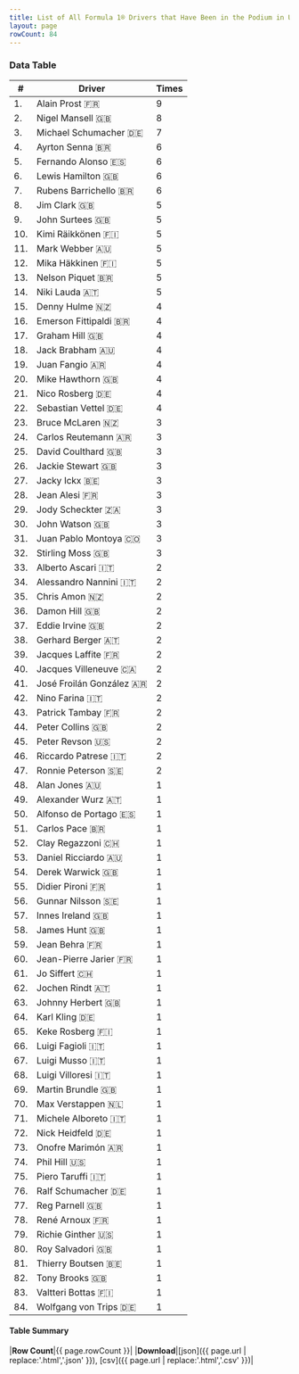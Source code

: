```yaml
---
title: List of All Formula 1® Drivers that Have Been in the Podium in UK by Number of Times
layout: page
rowCount: 84
---
```


<canvas id="chart" width="400" height="180"></canvas>
<script>
var data = {
    "datasets": [
        {
            "backgroundColor": [
                "#f3a935",
                "#f3a935",
                "#f3a935",
                "#f3a935",
                "#f3a935",
                "#f3a935",
                "#f3a935",
                "#f3a935",
                "#f3a935",
                "#f3a935",
                "#f3a935",
                "#f3a935",
                "#f3a935",
                "#f3a935",
                "#f3a935",
                "#f3a935",
                "#f3a935",
                "#f3a935",
                "#f3a935",
                "#f3a935",
                "#f3a935",
                "#f3a935",
                "#f3a935",
                "#f3a935",
                "#f3a935",
                "#f3a935",
                "#f3a935",
                "#f3a935",
                "#f3a935",
                "#f3a935",
                "#f3a935",
                "#f3a935",
                "#f3a935",
                "#f3a935",
                "#f3a935",
                "#f3a935",
                "#f3a935",
                "#f3a935",
                "#f3a935",
                "#f3a935",
                "#f3a935",
                "#f3a935",
                "#f3a935",
                "#f3a935",
                "#f3a935",
                "#f3a935",
                "#f3a935",
                "#f3a935",
                "#f3a935",
                "#f3a935",
                "#f3a935",
                "#f3a935",
                "#f3a935",
                "#f3a935",
                "#f3a935",
                "#f3a935",
                "#f3a935",
                "#f3a935",
                "#f3a935",
                "#f3a935",
                "#f3a935",
                "#f3a935",
                "#f3a935",
                "#f3a935",
                "#f3a935",
                "#f3a935",
                "#f3a935",
                "#f3a935",
                "#f3a935",
                "#f3a935",
                "#f3a935",
                "#f3a935",
                "#f3a935",
                "#f3a935",
                "#f3a935",
                "#f3a935",
                "#f3a935",
                "#f3a935",
                "#f3a935",
                "#f3a935",
                "#f3a935",
                "#f3a935",
                "#f3a935",
                "#f3a935"
            ],
            "borderColor": [
                "#f68639",
                "#f68639",
                "#f68639",
                "#f68639",
                "#f68639",
                "#f68639",
                "#f68639",
                "#f68639",
                "#f68639",
                "#f68639",
                "#f68639",
                "#f68639",
                "#f68639",
                "#f68639",
                "#f68639",
                "#f68639",
                "#f68639",
                "#f68639",
                "#f68639",
                "#f68639",
                "#f68639",
                "#f68639",
                "#f68639",
                "#f68639",
                "#f68639",
                "#f68639",
                "#f68639",
                "#f68639",
                "#f68639",
                "#f68639",
                "#f68639",
                "#f68639",
                "#f68639",
                "#f68639",
                "#f68639",
                "#f68639",
                "#f68639",
                "#f68639",
                "#f68639",
                "#f68639",
                "#f68639",
                "#f68639",
                "#f68639",
                "#f68639",
                "#f68639",
                "#f68639",
                "#f68639",
                "#f68639",
                "#f68639",
                "#f68639",
                "#f68639",
                "#f68639",
                "#f68639",
                "#f68639",
                "#f68639",
                "#f68639",
                "#f68639",
                "#f68639",
                "#f68639",
                "#f68639",
                "#f68639",
                "#f68639",
                "#f68639",
                "#f68639",
                "#f68639",
                "#f68639",
                "#f68639",
                "#f68639",
                "#f68639",
                "#f68639",
                "#f68639",
                "#f68639",
                "#f68639",
                "#f68639",
                "#f68639",
                "#f68639",
                "#f68639",
                "#f68639",
                "#f68639",
                "#f68639",
                "#f68639",
                "#f68639",
                "#f68639",
                "#f68639"
            ],
            "borderWidth": 1,
            "data": [
                9.0,
                8.0,
                7.0,
                6.0,
                6.0,
                6.0,
                6.0,
                5.0,
                5.0,
                5.0,
                5.0,
                5.0,
                5.0,
                5.0,
                4.0,
                4.0,
                4.0,
                4.0,
                4.0,
                4.0,
                4.0,
                4.0,
                3.0,
                3.0,
                3.0,
                3.0,
                3.0,
                3.0,
                3.0,
                3.0,
                3.0,
                3.0,
                2.0,
                2.0,
                2.0,
                2.0,
                2.0,
                2.0,
                2.0,
                2.0,
                2.0,
                2.0,
                2.0,
                2.0,
                2.0,
                2.0,
                2.0,
                1.0,
                1.0,
                1.0,
                1.0,
                1.0,
                1.0,
                1.0,
                1.0,
                1.0,
                1.0,
                1.0,
                1.0,
                1.0,
                1.0,
                1.0,
                1.0,
                1.0,
                1.0,
                1.0,
                1.0,
                1.0,
                1.0,
                1.0,
                1.0,
                1.0,
                1.0,
                1.0,
                1.0,
                1.0,
                1.0,
                1.0,
                1.0,
                1.0,
                1.0,
                1.0,
                1.0,
                1.0
            ],
            "label": "Times"
        }
    ],
    "labels": [
        "Alain Prost",
        "Nigel Mansell",
        "Michael Schumacher",
        "Ayrton Senna",
        "Fernando Alonso",
        "Lewis Hamilton",
        "Rubens Barrichello",
        "Jim Clark",
        "John Surtees",
        "Kimi Räikkönen",
        "Mark Webber",
        "Mika Häkkinen",
        "Nelson Piquet",
        "Niki Lauda",
        "Denny Hulme",
        "Emerson Fittipaldi",
        "Graham Hill",
        "Jack Brabham",
        "Juan Fangio",
        "Mike Hawthorn",
        "Nico Rosberg",
        "Sebastian Vettel",
        "Bruce McLaren",
        "Carlos Reutemann",
        "David Coulthard",
        "Jackie Stewart",
        "Jacky Ickx",
        "Jean Alesi",
        "Jody Scheckter",
        "John Watson",
        "Juan Pablo Montoya",
        "Stirling Moss",
        "Alberto Ascari",
        "Alessandro Nannini",
        "Chris Amon",
        "Damon Hill",
        "Eddie Irvine",
        "Gerhard Berger",
        "Jacques Laffite",
        "Jacques Villeneuve",
        "José Froilán González",
        "Nino Farina",
        "Patrick Tambay",
        "Peter Collins",
        "Peter Revson",
        "Riccardo Patrese",
        "Ronnie Peterson",
        "Alan Jones",
        "Alexander Wurz",
        "Alfonso de Portago",
        "Carlos Pace",
        "Clay Regazzoni",
        "Daniel Ricciardo",
        "Derek Warwick",
        "Didier Pironi",
        "Gunnar Nilsson",
        "Innes Ireland",
        "James Hunt",
        "Jean Behra",
        "Jean-Pierre Jarier",
        "Jo Siffert",
        "Jochen Rindt",
        "Johnny Herbert",
        "Karl Kling",
        "Keke Rosberg",
        "Luigi Fagioli",
        "Luigi Musso",
        "Luigi Villoresi",
        "Martin Brundle",
        "Max Verstappen",
        "Michele Alboreto",
        "Nick Heidfeld",
        "Onofre Marimón",
        "Phil Hill",
        "Piero Taruffi",
        "Ralf Schumacher",
        "Reg Parnell",
        "René Arnoux",
        "Richie Ginther",
        "Roy Salvadori",
        "Thierry Boutsen",
        "Tony Brooks",
        "Valtteri Bottas",
        "Wolfgang von Trips"
    ]
};
var options = {
  legend: {
    display: false
  },
  scales: {
    xAxes: [{
      ticks: {
        beginAtZero: true,
        maxRotation: 180,
        display: window.innerWidth > 800
      }
    }],
    yAxes: [{
      ticks: {
        beginAtZero: true
      }
    }]
  },
  onResize: function(chart, size) {
    chart.options.scales.xAxes[0].ticks.display = size.width > 800;
  }
};
var chart = new Chart("chart", {
    data: data,
    type: 'bar',
    options: options
});
</script>

<!-- div id="chart-navigation">
<button onclick="window.location = chart.toBase64Image();">Save as Image</button>
<button onclick="window.location = chart.toBase64Image();">Hello</button>
<button onclick="window.location = chart.toBase64Image();">Hello</button>
<select>
<option>one</option>
<option>two</option>
<option>three</option>
</select>
</div -->




### Data Table

| # | Driver | Times |
|--|--|--|
| 1. | Alain Prost 🇫🇷 | 9 |
| 2. | Nigel Mansell 🇬🇧 | 8 |
| 3. | Michael Schumacher 🇩🇪 | 7 |
| 4. | Ayrton Senna 🇧🇷 | 6 |
| 5. | Fernando Alonso 🇪🇸 | 6 |
| 6. | Lewis Hamilton 🇬🇧 | 6 |
| 7. | Rubens Barrichello 🇧🇷 | 6 |
| 8. | Jim Clark 🇬🇧 | 5 |
| 9. | John Surtees 🇬🇧 | 5 |
| 10. | Kimi Räikkönen 🇫🇮 | 5 |
| 11. | Mark Webber 🇦🇺 | 5 |
| 12. | Mika Häkkinen 🇫🇮 | 5 |
| 13. | Nelson Piquet 🇧🇷 | 5 |
| 14. | Niki Lauda 🇦🇹 | 5 |
| 15. | Denny Hulme 🇳🇿 | 4 |
| 16. | Emerson Fittipaldi 🇧🇷 | 4 |
| 17. | Graham Hill 🇬🇧 | 4 |
| 18. | Jack Brabham 🇦🇺 | 4 |
| 19. | Juan Fangio 🇦🇷 | 4 |
| 20. | Mike Hawthorn 🇬🇧 | 4 |
| 21. | Nico Rosberg 🇩🇪 | 4 |
| 22. | Sebastian Vettel 🇩🇪 | 4 |
| 23. | Bruce McLaren 🇳🇿 | 3 |
| 24. | Carlos Reutemann 🇦🇷 | 3 |
| 25. | David Coulthard 🇬🇧 | 3 |
| 26. | Jackie Stewart 🇬🇧 | 3 |
| 27. | Jacky Ickx 🇧🇪 | 3 |
| 28. | Jean Alesi 🇫🇷 | 3 |
| 29. | Jody Scheckter 🇿🇦 | 3 |
| 30. | John Watson 🇬🇧 | 3 |
| 31. | Juan Pablo Montoya 🇨🇴 | 3 |
| 32. | Stirling Moss 🇬🇧 | 3 |
| 33. | Alberto Ascari 🇮🇹 | 2 |
| 34. | Alessandro Nannini 🇮🇹 | 2 |
| 35. | Chris Amon 🇳🇿 | 2 |
| 36. | Damon Hill 🇬🇧 | 2 |
| 37. | Eddie Irvine 🇬🇧 | 2 |
| 38. | Gerhard Berger 🇦🇹 | 2 |
| 39. | Jacques Laffite 🇫🇷 | 2 |
| 40. | Jacques Villeneuve 🇨🇦 | 2 |
| 41. | José Froilán González 🇦🇷 | 2 |
| 42. | Nino Farina 🇮🇹 | 2 |
| 43. | Patrick Tambay 🇫🇷 | 2 |
| 44. | Peter Collins 🇬🇧 | 2 |
| 45. | Peter Revson 🇺🇸 | 2 |
| 46. | Riccardo Patrese 🇮🇹 | 2 |
| 47. | Ronnie Peterson 🇸🇪 | 2 |
| 48. | Alan Jones 🇦🇺 | 1 |
| 49. | Alexander Wurz 🇦🇹 | 1 |
| 50. | Alfonso de Portago 🇪🇸 | 1 |
| 51. | Carlos Pace 🇧🇷 | 1 |
| 52. | Clay Regazzoni 🇨🇭 | 1 |
| 53. | Daniel Ricciardo 🇦🇺 | 1 |
| 54. | Derek Warwick 🇬🇧 | 1 |
| 55. | Didier Pironi 🇫🇷 | 1 |
| 56. | Gunnar Nilsson 🇸🇪 | 1 |
| 57. | Innes Ireland 🇬🇧 | 1 |
| 58. | James Hunt 🇬🇧 | 1 |
| 59. | Jean Behra 🇫🇷 | 1 |
| 60. | Jean-Pierre Jarier 🇫🇷 | 1 |
| 61. | Jo Siffert 🇨🇭 | 1 |
| 62. | Jochen Rindt 🇦🇹 | 1 |
| 63. | Johnny Herbert 🇬🇧 | 1 |
| 64. | Karl Kling 🇩🇪 | 1 |
| 65. | Keke Rosberg 🇫🇮 | 1 |
| 66. | Luigi Fagioli 🇮🇹 | 1 |
| 67. | Luigi Musso 🇮🇹 | 1 |
| 68. | Luigi Villoresi 🇮🇹 | 1 |
| 69. | Martin Brundle 🇬🇧 | 1 |
| 70. | Max Verstappen 🇳🇱 | 1 |
| 71. | Michele Alboreto 🇮🇹 | 1 |
| 72. | Nick Heidfeld 🇩🇪 | 1 |
| 73. | Onofre Marimón 🇦🇷 | 1 |
| 74. | Phil Hill 🇺🇸 | 1 |
| 75. | Piero Taruffi 🇮🇹 | 1 |
| 76. | Ralf Schumacher 🇩🇪 | 1 |
| 77. | Reg Parnell 🇬🇧 | 1 |
| 78. | René Arnoux 🇫🇷 | 1 |
| 79. | Richie Ginther 🇺🇸 | 1 |
| 80. | Roy Salvadori 🇬🇧 | 1 |
| 81. | Thierry Boutsen 🇧🇪 | 1 |
| 82. | Tony Brooks 🇬🇧 | 1 |
| 83. | Valtteri Bottas 🇫🇮 | 1 |
| 84. | Wolfgang von Trips 🇩🇪 | 1 |

#### Table Summary

|**Row Count**|{{ page.rowCount }}|
|**Download**|[json]({{ page.url | replace:'.html','.json' }}), [csv]({{ page.url | replace:'.html','.csv' }})|
